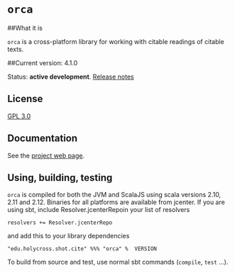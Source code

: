 # `orca`


##What it is

`orca` is a cross-platform library for working with citable readings of citable texts.

##Current version: 4.1.0

Status:  **active development**. [Release notes](releases.md)

## License

[GPL 3.0](https://opensource.org/licenses/gpl-3.0.html)


## Documentation

See the [project web page](http://cite-architecture.github.io/orca/).

## Using, building, testing

`orca` is compiled for both the JVM and ScalaJS using scala versions 2.10, 2.11 and 2.12. Binaries for all platforms are available from jcenter. If you are using sbt, include Resolver.jcenterRepoin your list of resolvers

    resolvers += Resolver.jcenterRepo

and add this to your library dependencies

    "edu.holycross.shot.cite" %%% "orca" %  VERSION

To build from source and test, use normal sbt commands (`compile`, `test` ...).
